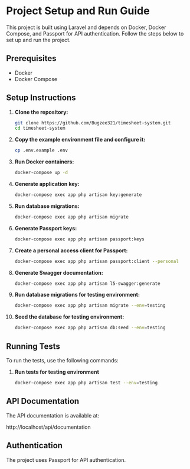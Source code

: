 # Project Setup and Run Guide

This project is built using Laravel and depends on Docker, Docker Compose, and Passport for API authentication. Follow the steps below to set up and run the project.

## Prerequisites

- Docker
- Docker Compose

## Setup Instructions

1. **Clone the repository:**
   ```sh
   git clone https://github.com/Bugzee321/timesheet-system.git
   cd timesheet-system
   ```

2. **Copy the example environment file and configure it:**
   ```sh
   cp .env.example .env
   ```
5. **Run Docker containers:**
   ```sh
   docker-compose up -d
   ```

4. **Generate application key:**
   ```sh
   docker-compose exec app php artisan key:generate
   ```


6. **Run database migrations:**
   ```sh
   docker-compose exec app php artisan migrate
   ```

7. **Generate Passport keys:**
   ```sh
   docker-compose exec app php artisan passport:keys
   ```

8. **Create a personal access client for Passport:**
   ```sh
   docker-compose exec app php artisan passport:client --personal
   ```

9. **Generate Swagger documentation:**
   ```sh
   docker-compose exec app php artisan l5-swagger:generate
   ```

10. **Run database migrations for testing environment:**
    ```sh
    docker-compose exec app php artisan migrate --env=testing
    ```

11. **Seed the database for testing environment:**
    ```sh
    docker-compose exec app php artisan db:seed --env=testing
    ```

## Running Tests

To run the tests, use the following commands:

1. **Run tests for testing environment**
   ```sh
   docker-compose exec app php artisan test --env=testing
   ```

## API Documentation

The API documentation is available at:

http://localhost/api/documentation

## Authentication

The project uses Passport for API authentication.